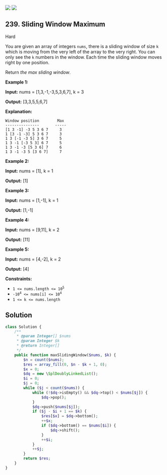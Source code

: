 [![](https://img.shields.io/github/stars/LeetCode-in-Php/LeetCode-in-Php?label=Stars&style=flat-square)](https://github.com/LeetCode-in-Php/LeetCode-in-Php)
[![](https://img.shields.io/github/forks/LeetCode-in-Php/LeetCode-in-Php?label=Fork%20me%20on%20GitHub%20&style=flat-square)](https://github.com/LeetCode-in-Php/LeetCode-in-Php/fork)

## 239\. Sliding Window Maximum

Hard

You are given an array of integers `nums`, there is a sliding window of size `k` which is moving from the very left of the array to the very right. You can only see the `k` numbers in the window. Each time the sliding window moves right by one position.

Return _the max sliding window_.

**Example 1:**

**Input:** nums = [1,3,-1,-3,5,3,6,7], k = 3

**Output:** [3,3,5,5,6,7]

**Explanation:**

    Window position        Max
    ---------------       -----
    [1 3 -1] -3 5 3 6 7     3
    1 [3 -1 -3] 5 3 6 7     3
    1 3 [-1 -3 5] 3 6 7     5
    1 3 -1 [-3 5 3] 6 7     5
    1 3 -1 -3 [5 3 6] 7     6
    1 3 -1 -3 5 [3 6 7]     7 

**Example 2:**

**Input:** nums = [1], k = 1

**Output:** [1] 

**Example 3:**

**Input:** nums = [1,-1], k = 1

**Output:** [1,-1] 

**Example 4:**

**Input:** nums = [9,11], k = 2

**Output:** [11] 

**Example 5:**

**Input:** nums = [4,-2], k = 2

**Output:** [4] 

**Constraints:**

*   <code>1 <= nums.length <= 10<sup>5</sup></code>
*   <code>-10<sup>4</sup> <= nums[i] <= 10<sup>4</sup></code>
*   `1 <= k <= nums.length`

## Solution

```php
class Solution {
    /**
     * @param Integer[] $nums
     * @param Integer $k
     * @return Integer[]
     */
    public function maxSlidingWindow($nums, $k) {
        $n = count($nums);
        $res = array_fill(0, $n - $k + 1, 0);
        $x = 0;
        $dq = new \SplDoublyLinkedList();
        $i = 0;
        $j = 0;
        while ($j < count($nums)) {
            while (!$dq->isEmpty() && $dq->top() < $nums[$j]) {
                $dq->pop();
            }
            $dq->push($nums[$j]);
            if ($j - $i + 1 == $k) {
                $res[$x] = $dq->bottom();
                ++$x;
                if ($dq->bottom() == $nums[$i]) {
                    $dq->shift();
                }
                ++$i;
            }
            ++$j;
        }
        return $res;
    }
}
```
